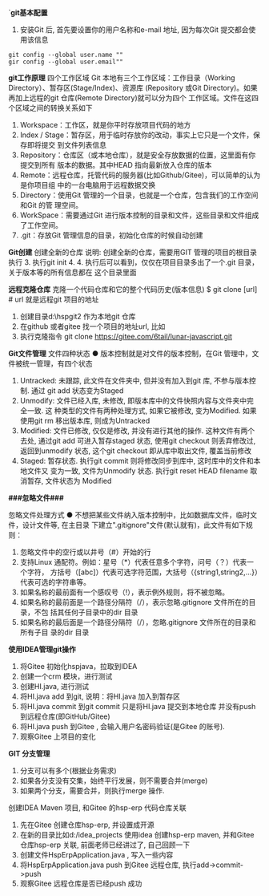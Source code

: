 `**git基本配置**
1. 安装Git 后, 首先要设置你的用户名称和e-mail 地址, 因为每次Git 提交都会使用该信息
```
git config --global user.name ""
gir config --global user.email""
```

**git工作原理**
四个工作区域
Git 本地有三个工作区域：工作目录（Working Directory）、暂存区(Stage/Index)、资源库
(Repository 或Git Directory)。如果再加上远程的git 仓库(Remote Directory)就可以分为四个
工作区域。文件在这四个区域之间的转换关系如下
1. Workspace：工作区，就是你平时存放项目代码的地方
2. Index / Stage：暂存区，用于临时存放你的改动，事实上它只是一个文件，保存即将提交
到文件列表信息
3. Repository：仓库区（或本地仓库），就是安全存放数据的位置，这里面有你提交到所有
版本的数据。其中HEAD 指向最新放入仓库的版本
4. Remote：远程仓库，托管代码的服务器(比如Github/Gitee)，可以简单的认为是你项目组
中的一台电脑用于远程数据交换
5. Directory：使用Git 管理的一个目录，也就是一个仓库，包含我们的工作空间和Git 的管
理空间。
6. WorkSpace：需要通过Git 进行版本控制的目录和文件，这些目录和文件组成了工作空间。
7. .git：存放Git 管理信息的目录，初始化仓库的时候自动创建

**Git创建**
创建全新的仓库
说明: 创建全新的仓库，需要用GIT 管理的项目的根目录执行
3. 执行git init
4. 4. 执行后可以看到，仅仅在项目目录多出了一个.git 目录，关于版本等的所有信息都在
这个目录里面

**远程克隆仓库**
 克隆一个代码仓库和它的整个代码历史(版本信息)
$ git clone [url] # url 就是远程git 项目的地址

1. 创建目录d:\hspgit2 作为本地git 仓库
2. 在github 或者gitee 找一个项目的地址url, 比如
3. 执行克隆指令
git clone https://gitee.com/6tail/lunar-javascript.git


**Git文件管理**
文件四种状态
● 版本控制就是对文件的版本控制，在Git 管理中，文件被统一管理，有四个状态
1. Untracked: 未跟踪, 此文件在文件夹中, 但并没有加入到git 库, 不参与版本控制. 通过
git add 状态变为Staged
2. Unmodify: 文件已经入库, 未修改, 即版本库中的文件快照内容与文件夹中完全一致. 这
种类型的文件有两种处理方式, 如果它被修改, 变为Modified. 如果使用git rm 移出版本库,
则成为Untracked
3. Modified: 文件已修改, 仅仅是修改, 并没有进行其他的操作. 这种文件有两个去处, 通过git add 可进入暂存staged 状态, 使用git checkout 则丢弃修改过, 返回到unmodify 状态,
这个git checkout 即从库中取出文件, 覆盖当前修改
4. Staged: 暂存状态. 执行git commit 则将修改同步到库中, 这时库中的文件和本地文件又
变为一致, 文件为Unmodify 状态. 执行git reset HEAD filename 取消暂存, 文件状态为
Modified

**###忽略文件###**

忽略文件处理方式
● 不想把某些文件纳入版本控制中，比如数据库文件，临时文件，设计文件等, 在主目录
下建立".gitignore"文件(默认就有)，此文件有如下规则：
1. 忽略文件中的空行或以井号（#）开始的行
2. 支持Linux 通配符。例如：星号（*）代表任意多个字符，问号（？）代表一个字符，
方括号（[abc]）代表可选字符范围，大括号（{string1,string2,...}）代表可选的字符串等。
3. 如果名称的最前面有一个感叹号（!），表示例外规则，将不被忽略。
4. 如果名称的最前面是一个路径分隔符（/），表示忽略.gitignore 文件所在的目录，不包
括其任何子目录中的dir 目录
5. 如果名称的最后面是一个路径分隔符（/），忽略.gitignore 文件所在的目录和所有子目
录的dir 目录


**使用IDEA管理git操作**
1. 将Gitee 初始化hspjava，拉取到IDEA
2. 创建一个crm 模块，进行测试
3. 创建HI.java, 进行测试
4. 将HI.java add 到git, 说明：将HI.java 加入到暂存区
5. 将HI.java commit 到git commit 只是将HI.java 提交到本地仓库 并没有push 到远程仓库(即GitHub/Gitee) 
6. 将HI.java push 到Gitee , 会输入用户名密码验证(是Gitee 的账号).
7. 观察Gitee 上项目的变化

**GIT 分支管理**
1. 分支可以有多个(根据业务需求)
2. 如果各分支没有交集，始终平行发展，则不需要合并(merge)
3. 如果两个分支，需要合并，则执行merge 操作.

创建IDEA Maven 项目, 和Gitee 的hsp-erp 代码仓库关联
1. 先在Gitee 创建仓库hsp-erp, 并设置成开源
2. 在新的目录比如d:/idea_projects 使用idea 创建hsp-erp maven, 并和Gitee 仓库hsp-erp
关联, 前面老师已经讲过了, 自己回顾一下
3. 创建文件HspErpApplication.java , 写入一些内容
4. 将HspErpApplication.java push 到Gitee 远程仓库, 执行add->commit->push
5. 观察Gitee 远程仓库是否已经push 成功